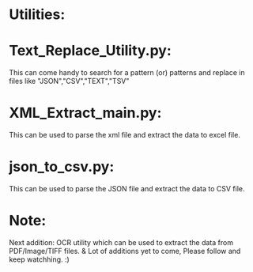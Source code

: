 # Utilities:

# Text_Replace_Utility.py: 
  This can come handy to search for a pattern (or) patterns and replace in files like "JSON","CSV","TEXT","TSV"

# XML_Extract_main.py:
  This can be used to parse the xml file and extract the data to excel file.

# json_to_csv.py:
  This can be used to parse the JSON file and extract the data to CSV file.





# Note: 
Next addition: OCR utility which can be used to extract the data from PDF/Image/TIFF files.
&
Lot of additions yet to come, Please follow and keep watchhing. :)

